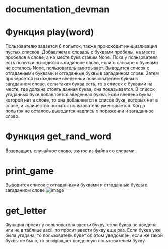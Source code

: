# documentation_devman

# Функция play(word)
Пользователю задается 6 попыток, также происходит инициализация пустых списков.
Добавляем в словарь с буквами пробелы, на месте пробелов в слове, а на месте букв ставим None.
Пока у пользователя есть попытки выводится загаданное слово, если в словаре с буквами не осталось None, пользователь выигрывает.
Выводится список с отгаданными буквами и отгаданные буквы в загаданном слове. Затем проверяется нахождение введенной пользователем буквы в загаданном слове, если такая буква есть, то в список с буквами на месте, где должна стоять данная буква, она показывается. В список угаданных букв добавляется введенная буква.
Если введена буква, которой нет в слове, то она добавляется в список букв, которых нет в слове, и количество попыток пользователя уменьшается.
Когда попыток не осталось выводится надпись о поражении и загаданное слово.

# Функция get_rand_word
Возвращает, случайное слово, взятое из файла со словами.

# print_game
Выводится список с отгаданными буквами и отгаданные буквы в загаданном слове
![image](https://github.com/Kukvid/documentation_devman/assets/80471950/64e1bdac-0148-44a0-be90-92e60abc62db)

# get_letter
Функция просит у пользователя ввести букву, если буква не введена или не в таблице ascii, то просит ввести букву еще раз. Если буква уже была угадана, то пользователь будет об этом уведомлен, если же такой буквы не было, то возвращает введенную пользователем букву.
